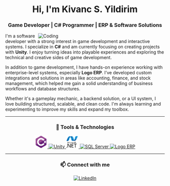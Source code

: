 <h1 align="center">Hi, I'm Kivanc S. Yildirim</h1>
<h3 align="center">Game Developer | C# Programmer | ERP & Software Solutions</h3>

<img align="right" alt="Coding" width="400" src="https://i.pinimg.com/originals/88/a9/69/88a969c3e830bbcbff939ea870058d91.gif">

<p align="left">
I'm a software developer with a strong interest in game development and interactive systems. I specialize in <strong>C#</strong> and am currently focusing on creating projects with <strong>Unity</strong>. I enjoy turning ideas into playable experiences and exploring the technical and creative sides of game development.
</p>

<p align="left">
In addition to game development, I have hands-on experience working with enterprise-level systems, especially <strong>Logo ERP</strong>. I’ve developed custom integrations and solutions in areas like accounting, finance, and stock management, which helped me gain a solid understanding of business workflows and database structures.
</p>

<p align="left">
Whether it's a gameplay mechanic, a backend solution, or a UI system, I love building structured, scalable, and clean code. I'm always learning and experimenting to improve my skills and expand my toolbox.
</p>

---

<h3 align="center">🧰 Tools & Technologies</h3>
<p align="center">
  <a href="https://learn.microsoft.com/en-us/dotnet/csharp/" target="_blank" rel="noreferrer">
    <img src="https://raw.githubusercontent.com/devicons/devicon/master/icons/csharp/csharp-original.svg" width="40" height="40" alt="C#" />
  </a>
  <a href="https://unity.com/" target="_blank" rel="noreferrer">
    <img src="https://cdn.worldvectorlogo.com/logos/unity-69.svg" width="40" height="40" alt="Unity" />
  </a>
  <a href="https://dotnet.microsoft.com/" target="_blank" rel="noreferrer">
    <img src="https://raw.githubusercontent.com/devicons/devicon/master/icons/dot-net/dot-net-original-wordmark.svg" width="40" height="40" alt=".NET" />
  </a>
  <a href="https://www.microsoft.com/en-us/sql-server" target="_blank" rel="noreferrer">
    <img src="https://www.svgrepo.com/show/303229/microsoft-sql-server-logo.svg" width="40" height="40" alt="SQL Server" />
  </a>
  <a href="https://www.logo.com.tr/" target="_blank" rel="noreferrer">
    <img src="https://upload.wikimedia.org/wikipedia/commons/thumb/b/b4/Logo_Yazilim_logo.svg/512px-Logo_Yazilim_logo.svg.png" width="60" height="30" alt="Logo ERP" />
  </a>
</p>

---

<h3 align="center">📫 Connect with me</h3>
<p align="center">
  <a href="https://linkedin.com/in/kivancsadikyildirim" target="blank">
    <img align="center" src="https://raw.githubusercontent.com/rahuldkjain/github-profile-readme-generator/master/src/images/icons/Social/linked-in-alt.svg" alt="LinkedIn" height="30" width="40" />
  </a>
</p>

